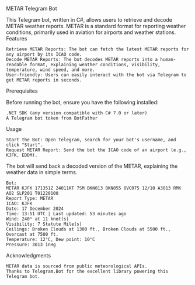 METAR Telegram Bot

This Telegram bot, written in C#, allows users to retrieve and decode METAR weather reports. METAR is a standard format for reporting weather conditions, primarily used in aviation for airports and weather stations.
Features

    Retrieve METAR Reports: The bot can fetch the latest METAR reports for any airport by its ICAO code.
    Decode METAR Reports: The bot decodes METAR reports into a human-readable format, explaining weather conditions, visibility, temperature, wind speed, and more.
    User-friendly: Users can easily interact with the bot via Telegram to get METAR reports in seconds.

Prerequisites

Before running the bot, ensure you have the following installed:

    .NET SDK (any version compatible with C# 7.0 or later)
    A Telegram bot token from BotFather
	
Usage

    Start the Bot: Open Telegram, search for your bot's username, and click "Start".
    Request METAR Report: Send the bot the ICAO code of an airport (e.g., KJFK, EDDM).

The bot will send back a decoded version of the METAR, explaining the weather data in simple terms.

    Bot:
    METAR KJFK 171351Z 24011KT 7SM BKN013 BKN055 OVC075 12/10 A3013 RMK AO2 SLP201 T01220100
    Report Type: METAR
    ICAO: KJFK 
    Date: 17 December 2024
    Time: 13:51 UTC | Last updated: 53 minutes ago
    Wind: 240° at 11 knot(s)
    Visibility: 7 Statute Mile(s)
    Ceilings: Broken Clouds at 1300 ft., Broken Clouds at 5500 ft., Overcast at 7500 ft.
    Temperature: 12°C, Dew point: 10°C
    Pressure: 3013 inHg

Acknowledgments

    METAR data is sourced from public meteorological APIs.
    Thanks to Telegram.Bot for the excellent library powering this Telegram bot.
